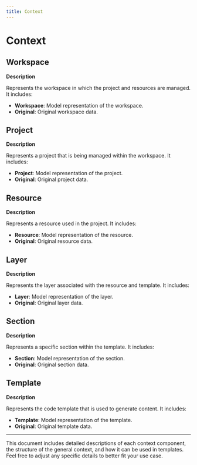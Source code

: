 ```yaml
---
title: Context
---
```


# Context


## Workspace

**Description**

Represents the workspace in which the project and resources are managed. It includes:

* **Workspace**: Model representation of the workspace.
* **Original**: Original workspace data.

## Project

**Description**

Represents a project that is being managed within the workspace. It includes:

* **Project**: Model representation of the project.
* **Original**: Original project data.

## Resource

**Description**

Represents a resource used in the project. It includes:

* **Resource**: Model representation of the resource.
* **Original**: Original resource data.

## Layer

**Description**

Represents the layer associated with the resource and template. It includes:

* **Layer**: Model representation of the layer.
* **Original**: Original layer data.

## Section

**Description**

Represents a specific section within the template. It includes:

* **Section**: Model representation of the section.
* **Original**: Original section data.

## Template

**Description**

Represents the code template that is used to generate content. It includes:

* **Template**: Model representation of the template.
* **Original**: Original template data.


---


This document includes detailed descriptions of each context component, the structure of the general context, and how it can be used in templates. Feel free to adjust any specific details to better fit your use case.
